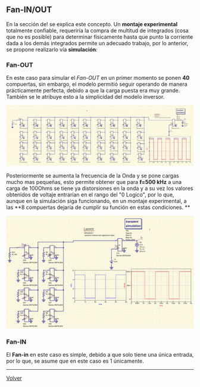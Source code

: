 ## Fan-IN/OUT

En la sección de! se explica este concepto. Un **montaje experimental** totalmente confiable, requeriría la compra de multitud de integrados (cosa que no es posible) para determinar físicamente hasta que punto la corriente dada a los demás integrados permite un adecuado trabajo, por lo anterior, se propone realizarlo vía **simulación**:
### Fan-OUT
En este caso para simular el _Fan-OUT_ en un primer momento se ponen **40** compuertas, sin embargo, el modelo permitió seguir operando de manera prácticamente perfecta, debido a que la carga puesta era muy grande. También se le atribuye esto a la simplicidad del modelo inversor.

![](SPICE/Fan_out2.jpg)

Posteriormente se aumenta la frecuencia de la Onda y se pone cargas mucho mas pequeñas, esto permite obtener que para **f=500 kHz** a una carga de 100Ohms se tiene ya distorsiones en la onda y a su vez los valores obtenidos de voltaje entrarían en el rango del "0 Logico", por lo que, aunque en la simulación siga funcionando, en un montaje experimental, a las **8 compuertas dejaría de cumplir su función en estas condiciones. **

![](SPICE/Fan_out.jpg)

### Fan-IN

El **Fan-in** en este caso es simple, debido a que solo tiene una única entrada, por lo que, se asume que en este caso es 1 únicamente.

---

[Volver](https://github.com/juamorenogo/Digital_2024_2/tree/main/Lab_01/SN70LS04)